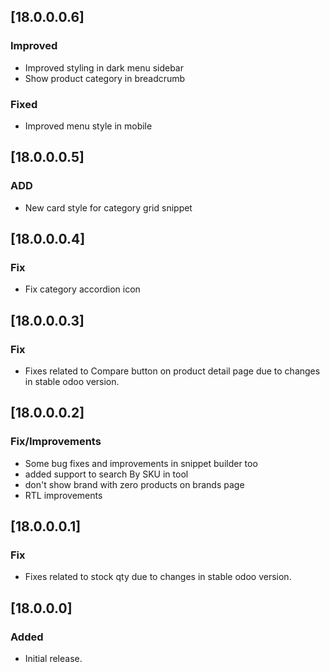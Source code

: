 ## [18.0.0.0.6]

### Improved

- Improved styling in dark menu sidebar
- Show product category in breadcrumb

### Fixed

- Improved menu style in mobile

## [18.0.0.0.5]

### ADD

- New card style for category grid snippet

## [18.0.0.0.4]

### Fix

- Fix category accordion icon

## [18.0.0.0.3]

### Fix

- Fixes related to Compare button on product detail page due to changes in stable odoo version.

## [18.0.0.0.2]

### Fix/Improvements

- Some bug fixes and improvements in snippet builder too
- added support to search By SKU in tool
- don't show brand with zero products on brands page
- RTL improvements

## [18.0.0.0.1]

### Fix

- Fixes related to stock qty due to changes in stable odoo version.

## [18.0.0.0]

### Added

- Initial release.
